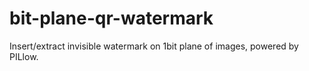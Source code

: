 # bit-plane-qr-watermark
Insert/extract invisible watermark on 1bit plane of images, powered by PILlow.

